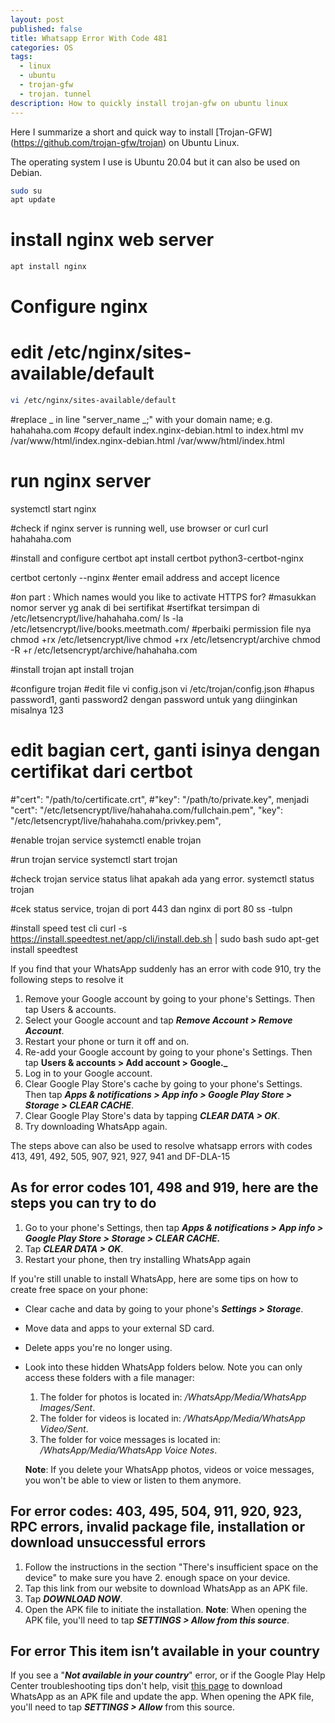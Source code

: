 ```yaml
---
layout: post
published: false
title: Whatsapp Error With Code 481
categories: OS
tags:
  - linux
  - ubuntu
  - trojan-gfw
  - trojan. tunnel
description: How to quickly install trojan-gfw on ubuntu linux
---
```



Here I summarize a short and quick way to install [Trojan-GFW] (https://github.com/trojan-gfw/trojan) on Ubuntu Linux.

The operating system I use is Ubuntu 20.04 but it can also be used on Debian.


```bash
sudo su
apt update
```

# install nginx web server

```bash
apt install nginx
```

# Configure nginx
# edit /etc/nginx/sites-available/default

```bash
vi /etc/nginx/sites-available/default
```

#replace _ in line "server_name _;"  with your domain name; e.g. hahahaha.com
#copy default index.nginx-debian.html to index.html
mv /var/www/html/index.nginx-debian.html /var/www/html/index.html
# run nginx server
systemctl start nginx

#check if nginx server is running well, use browser or curl
curl hahahaha.com



#install and configure certbot
apt install certbot python3-certbot-nginx

certbot certonly --nginx
#enter email address and accept licence

#on part : Which names would you like to activate HTTPS for?
#masukkan nomor server yg anak di bei sertifikat
#sertifkat tersimpan di /etc/letsencrypt/live/hahahaha.com/
ls -la /etc/letsencrypt/live/books.meetmath.com/
#perbaiki permission file nya
chmod +rx /etc/letsencrypt/live
chmod +rx /etc/letsencrypt/archive
chmod -R +r /etc/letsencrypt/archive/hahahaha.com


#install trojan
apt install trojan

#configure trojan
#edit file vi config.json
vi /etc/trojan/config.json
#hapus password1, 
ganti password2 dengan password untuk yang diinginkan misalnya 123
# edit bagian cert, ganti isinya dengan certifikat dari certbot
#"cert": "/path/to/certificate.crt",
#"key": "/path/to/private.key",
menjadi
"cert": "/etc/letsencrypt/live/hahahaha.com/fullchain.pem",
"key": "/etc/letsencrypt/live/hahahaha.com/privkey.pem",

#enable trojan service
systemctl enable trojan

#run trojan service
systemctl start trojan

#check trojan service status lihat apakah ada yang error.
systemctl status trojan


#cek status service, trojan di port 443 dan nginx di port 80
ss -tulpn





#install speed test cli
curl -s https://install.speedtest.net/app/cli/install.deb.sh | sudo bash
sudo apt-get install speedtest



If you find that your WhatsApp suddenly has an error with code 910, try the following steps to resolve it

1. Remove your Google account by going to your phone's Settings. Then tap Users & accounts.
2. Select your Google account and tap **_Remove Account > Remove Account_**.
3. Restart your phone or turn it off and on.
4. Re-add your Google account by going to your phone's Settings. Then tap **Users & accounts > Add account > Google._**
5. Log in to your Google account.
6. Clear Google Play Store's cache by going to your phone's Settings. Then tap **_Apps & notifications > App info > Google Play Store > Storage > CLEAR CACHE_**.
7. Clear Google Play Store's data by tapping **_CLEAR DATA > OK_**.
8. Try downloading WhatsApp again.

The steps above can also be used to resolve whatsapp errors with codes 413, 491, 492, 505, 907, 921, 927, 941 and DF-DLA-15


## As for error codes 101, 498 and 919, here are the steps you can try to do

1. Go to your phone's Settings, then tap **_Apps & notifications > App info > Google Play Store > Storage > CLEAR CACHE._**
2. Tap **_CLEAR DATA > OK_**.
3. Restart your phone, then try installing WhatsApp again

If you're still unable to install WhatsApp, here are some tips on how to create free space on your phone:
- Clear cache and data by going to your phone's **_Settings > Storage_**.
- Move data and apps to your external SD card.
- Delete apps you're no longer using.
- Look into these hidden WhatsApp folders below. Note you can only access these folders with a file manager:
  1. The folder for photos is located in: _/WhatsApp/Media/WhatsApp Images/Sent_.
  2. The folder for videos is located in: _/WhatsApp/Media/WhatsApp Video/Sent_.
  3. The folder for voice messages is located in: _/WhatsApp/Media/WhatsApp Voice Notes_.
  
  **Note**: If you delete your WhatsApp photos, videos or voice messages, you won't be able to view or listen to them anymore.
  
  
## For error codes: 403, 495, 504, 911, 920, 923, RPC errors, invalid package file, installation or download unsuccessful errors

1. Follow the instructions in the section "There's insufficient space on the device" to make sure you have 2. enough space on your device.
3. Tap this link from our website to download WhatsApp as an APK file.
4. Tap **_DOWNLOAD NOW_**.
5. Open the APK file to initiate the installation.
   **Note**: When opening the APK file, you'll need to tap **_SETTINGS > Allow from this source_**.
   
   
## For error This item isn’t available in your country
If you see a "**_Not available in your country_**" error, or if the Google Play Help Center troubleshooting tips don't help, visit [this page](https://www.whatsapp.com/android "Download Whatsapp APK") to download WhatsApp as an APK file and update the app. When opening the APK file, you'll need to tap **_SETTINGS > Allow_** from this source.
